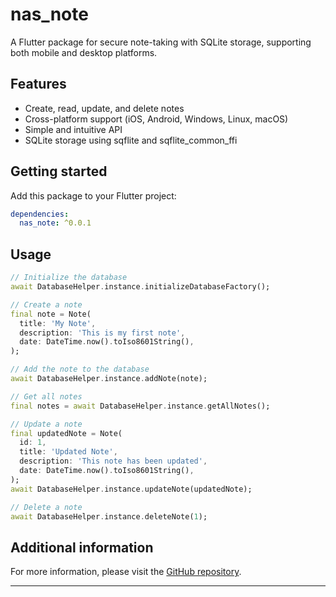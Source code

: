 # nas_note

A Flutter package for secure note-taking with SQLite storage, supporting both mobile and desktop platforms.

## Features

- Create, read, update, and delete notes
- Cross-platform support (iOS, Android, Windows, Linux, macOS)
- Simple and intuitive API
- SQLite storage using sqflite and sqflite_common_ffi

## Getting started

Add this package to your Flutter project:

```yaml
dependencies:
  nas_note: ^0.0.1
```

## Usage

```dart
// Initialize the database
await DatabaseHelper.instance.initializeDatabaseFactory();

// Create a note
final note = Note(
  title: 'My Note',
  description: 'This is my first note',
  date: DateTime.now().toIso8601String(),
);

// Add the note to the database
await DatabaseHelper.instance.addNote(note);

// Get all notes
final notes = await DatabaseHelper.instance.getAllNotes();

// Update a note
final updatedNote = Note(
  id: 1,
  title: 'Updated Note',
  description: 'This note has been updated',
  date: DateTime.now().toIso8601String(),
);
await DatabaseHelper.instance.updateNote(updatedNote);

// Delete a note
await DatabaseHelper.instance.deleteNote(1);
```

## Additional information

For more information, please visit the [GitHub repository](https://github.com/yourusername/nas_note).

-------------------

